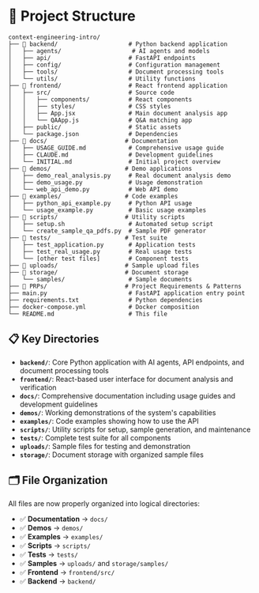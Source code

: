 # 📁 Project Structure

```
context-engineering-intro/
├── 📂 backend/                    # Python backend application
│   ├── agents/                    # AI agents and models
│   ├── api/                      # FastAPI endpoints
│   ├── config/                   # Configuration management
│   ├── tools/                    # Document processing tools
│   └── utils/                    # Utility functions
├── 📂 frontend/                   # React frontend application
│   ├── src/                      # Source code
│   │   ├── components/           # React components
│   │   ├── styles/               # CSS styles
│   │   ├── App.jsx               # Main document analysis app
│   │   └── QAApp.js              # Q&A matching app
│   ├── public/                   # Static assets
│   └── package.json              # Dependencies
├── 📂 docs/                      # Documentation
│   ├── USAGE_GUIDE.md            # Comprehensive usage guide
│   ├── CLAUDE.md                 # Development guidelines
│   └── INITIAL.md                # Initial project overview
├── 📂 demos/                     # Demo applications
│   ├── demo_real_analysis.py     # Real document analysis demo
│   ├── demo_usage.py             # Usage demonstration
│   └── web_api_demo.py           # Web API demo
├── 📂 examples/                  # Code examples
│   ├── python_api_example.py     # Python API usage
│   └── usage_example.py          # Basic usage examples
├── 📂 scripts/                   # Utility scripts
│   ├── setup.sh                  # Automated setup script
│   └── create_sample_qa_pdfs.py  # Sample PDF generator
├── 📂 tests/                     # Test suite
│   ├── test_application.py       # Application tests
│   ├── test_real_usage.py        # Real usage tests
│   └── [other test files]        # Component tests
├── 📂 uploads/                   # Sample upload files
├── 📂 storage/                   # Document storage
│   └── samples/                  # Sample documents
├── 📂 PRPs/                      # Project Requirements & Patterns
├── main.py                       # FastAPI application entry point
├── requirements.txt              # Python dependencies
├── docker-compose.yml            # Docker composition
└── README.md                     # This file
```

## 📋 Key Directories

- **`backend/`**: Core Python application with AI agents, API endpoints, and document processing tools
- **`frontend/`**: React-based user interface for document analysis and verification
- **`docs/`**: Comprehensive documentation including usage guides and development guidelines
- **`demos/`**: Working demonstrations of the system's capabilities
- **`examples/`**: Code examples showing how to use the API
- **`scripts/`**: Utility scripts for setup, sample generation, and maintenance
- **`tests/`**: Complete test suite for all components
- **`uploads/`**: Sample files for testing and demonstration
- **`storage/`**: Document storage with organized sample files

## 🗂️ File Organization

All files are now properly organized into logical directories:

- ✅ **Documentation** → `docs/`
- ✅ **Demos** → `demos/`
- ✅ **Examples** → `examples/`
- ✅ **Scripts** → `scripts/`
- ✅ **Tests** → `tests/`
- ✅ **Samples** → `uploads/` and `storage/samples/`
- ✅ **Frontend** → `frontend/src/`
- ✅ **Backend** → `backend/`

